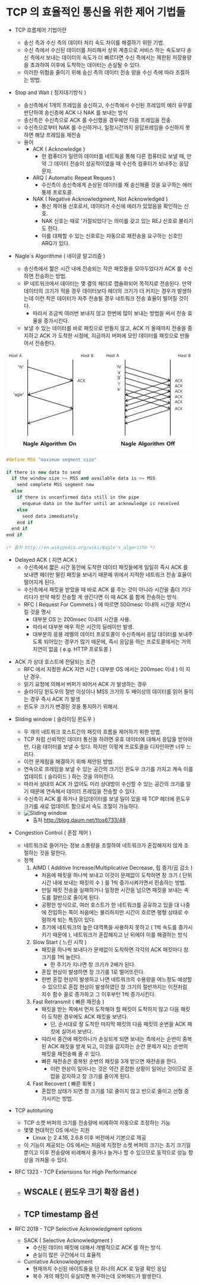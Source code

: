 # TCP 의 효율적인 통신을 위한 제어 기법들
* TCP 흐름제어 기법이란
    - 송신 측과 수신 측의 데이터 처리 속도 차이를 해결하기 위한 기법.
    - 수신 측에서 수신된 데이터를 처리해서 상위 계층으로 서비스 하는 속도보다 
    송신 측에서 보내는 데이터의 속도가 더 빠르다면 수신 측에서는 제한된 저장용량을 초과하여 
    이후에 도착하는 데이터는 손실될 수 있다.
    - 이러한 위험을 줄이기 위해 송신 측의 데이터 전송 량을 수신 측에 따라 조절하는 방법.

* Stop and Wait ( 정지대기방식 )
	- 송신측에서 1개의 프레임을 송신하고, 수신측에서 수신된 프레임의 에러 유무를 판단하여 송신층에 ACK 나  NAK 를 보내는 방식
    - 송신측은 수신측으로 ACK 를 수신했을 경우에만 다음 프레임을 전송.
    - 수신측으로부터 NAK 를 수신하거나, 일정시간까지 응답프레임을 수신하지 못하면 해당 프레임을 재전송
    * 용어
    	- ACK ( Acknowledge )
       		- 한 컴퓨터가 일련의 데이터를 네트웍을 통해 다른 컴퓨터로 보낼 때, 
			만약 그 데이터 전송이 성공적이였을 때 수신측 컴퓨터가 보내주는 응답 문자.
       	- ARQ ( Automatic Repeat Reques )
       		- 수신측이 송신측에게 손상된 데이터를 재 송신해줄 것을 요구하는 에러 통제 프로토콜.
       	- NAK ( Negative Acknowledgment, Not Acknowledged )
       		- 통신 제어용 신호로서, 데이터가 수신에 에러가 있었음을 확인하는 신호. 
       		- NAK 신호는 때로 '거절되었다'는 의미를 갖고 있는 REJ 신호로 불리기도 한다. 
       		- 이를 대체할 수 있는 신호로는 자동으로 재전송을 요구하는 신호인 ARQ가 있다.

* Nagle`s Algorithme ( 네이글 알고리즘 )
	* 송신측에서 짧은 시간 내에 전송되는 작은 패킷들을 모아두었다가 ACK 를 수신하면 전송하는 방법.
	- IP 네트워크에서 데이터는 몇 곂의 헤더로 캡슐화되어 목적지로 전송된다. 
	만약 데이터의 크기가 적을 경우 데이터보다 헤더의 크기가 더 커지는 경우가 발생하는데 
	이런 작은 데이터가 자주 전송될 경우 네트워크 전송 효율이 떨어질 것이다.
		- 따라서 조금씩 여러번 보내지 않고 한번에 많이 보내는 방법을 써서 전송 효율을 증가시킨다.
	- 보낼 수 있는 데이터를 바로 패킷으로 만들지 않고, ACK 가 올때까지 전송을 중지하고
	ACK 가 도착한 시점에, 지금까지 버퍼에 모인 데이터를 패킷으로 만들어서 전송한다.

![Nagle]( https://github.com/martinkang/MyText/blob/master/LinuxNetworkProgramming/img/nagle.png )


``` c++
#define MSS "maximum segment size"

if there is new data to send
  if the window size >= MSS and available data is >= MSS
    send complete MSS segment now
  else
    if there is unconfirmed data still in the pipe
      enqueue data in the buffer until an acknowledge is received
    else
      send data immediately
    end if
  end if
end if

/* 출처 http://en.wikipedia.org/wiki/Nagle's_algorithm */
```

* Delayed ACK ( 지연 ACK )
	- 수신측에서 짧은 시간 동안에 도착한 데이터 패킷들에게 일일히 즉시 ACK 를 보내면 
	헤더만 딸린 패킷을 보내기 때문에 위에서 지적한 네트워크 전송 효율이 떨어지게 된다.
	- 수신측에서 패킷을 받았을 때 바로 ACK 를 주는 것이 아니라 시간을 좀더 기다리다가
	만약 패킷 전송할 게 생긴다면 이 때 ACK 를 함께 전송하는 방식.
	- RFC ( Request For Commets ) 에 따르면 500mesc 이내의 시간을 지연시킬 것을 명시
		- 대부분 OS 는 200msec 이내의 시간을 사용.
		- 따라서 대부분 매우 작은 시간의 딜레이만 발생.
		- 대부분의 응용 레벨의 데이터 프로토콜이 수신측에서 응답 데이터를 보내주도록 되어있는 경우가 많기 때문에,
		즉시 응답을 하는 프로토콜에서는 거의 지연이 없음 ( e.g. HTTP 프로토콜 )

- ACK 가 상대 호스트에 전달되는 조건
	- RFC 에서 지정한 ACK 지연 시간 ( 대부분 OS 에서는 200msec 이내 ) 이 지난 경우.
	- 읽기 요청에 의해서 버퍼가 비어서 ACK 가 발생하는 경우
	- 슬라이딩 윈도우의 절반 이상이나 MSS 크기의 두 배이상의 데이터를 읽어 들이는 경우 즉시 ACK 가 발생
	- 윈도우 크기가 변경된 것을 통지하기 위해서.

* Sliding window ( 슬라이딩 윈도우 )
    - 두 개의 네트워크 호스트간의 패킷의 흐름을 제어하기 위한 방법.
	- TCP 처럼 신뢰적인 데이터 통신을 하려면 유효 데이터에 대해서 응답을 받아야만, 다음 데이터를 보낼 수 있다.
		하지만 이렇게 프로토콜을 디자인하면 너무 느리다.
	- 이런 문제점을 해결하기 위해 제안된 방법.
    - 연속으로 프레임을 보낼 수 있는 공간의 크기인 윈도우 크기를 가지고 
	계속 이를 업데이트 ( 슬라이드 ) 하는 것을 의미한다.
	- 따라서 상대의 ACK 가 없어도 미리 상대방이 수신할 수 있는 공간의 크기를 알기 때문에
	연속해서 데이터 프레임을 전송할 수 있다.
	- 수신측이 ACK 를 하거나 응답데이터를 보낼 일이 있을 때 TCP 헤더에 윈도우 크기를 새로 업데이트 함으로서
		속도 조절이 가능하다.
	- ![Sliding window]( http://cfile214.uf.daum.net/image/162B454650EB87FA1285A9 )  
		- 출처 http://blog.daum.net/tlos6733/48

* Congestion Control ( 혼잡 제어 )
	- 네트워크로 들어가는 정보 소통량을 조절하여 네트워크가 혼잡해지지 않게 조절하는 것을 말한다.
	* 정책
		1. AIMD ( Additive Increase/Multiplicative Decrease, 힙 증가/곱 감소 )
			- 처음에 패킷을 하나씩 보내고 이것이 문제없이 도착하면 창 크기 ( 단위 시간 내에 보내는 패킷의 수 )
			를 1씩 증가시켜가면서 전송하는 방법.
			- 만일 패킷 전송을 실패하거나 일정한 시간을 넘으면 패킷을 보내는 속도를 절반으로 줄이게 된다.
			- 공평한 방식으로, 여러 호스트가 한 네트워크를 공유하고 있을 대 나중에 진입하는 쪽이
			처음에는 불리하지만 시간이 흐르면 평형 상태로 수렴하게 되는 특징이 있다.
			- 초기에 네트워크의 높은 대역폭을 사용하지 못하고 ( 1씩 속도를 증가시키기 때문에 ), 
			네트워크가 혼잡해지고 난 뒤에야 이를 해결하는 방식
		2. Slow Start ( 느린 시작 )
			- 패킷을 하나씩 보내다가 문제없이 도착하면 각각의 ACK 패킷마다 창 크기를 1씩 늘린다.
				- 한 주기가 지나면 창 크기가 2배가 된다.
			- 혼잡 현상이 발생하면 창 크기를 1로 떨어뜨린다.
			- 한번 혼잡 현상이 발생하고 나면 네트워크의 수용량을 어느정도 예상할 수 있으므로 
			혼잡 현상이 발생하였던 창 크기의 절반까지는 이전처럼 지수 함수 꼴로 증가하고
			그 이후부턴 1씩 증가시킨다.
		3. Fast Retransmit ( 빠른 재전송 )
			- 패킷을 받는 쪽에서 먼저 도착해야 할 패킷이 도착하지 않고 
			다음 패킷이 도착한 경우에도 ACK 패킷을 보낸다. 
				- 단, 순서대로 잘 도착한 마지막 패킷의 다음 패킷의 순번을 ACK 패킷에 실어서 보낸다. 
			- 따라서 중간에 패킷하나가 손실되게 되면 보내는 측에서는 순번이 중복된 ACK 패킷을 받게 되고, 
			이것을 감지하는 순간 문제가 되는 순번의 패킷을 재전송해 줄 수 있다. 
			- 빠른 재전송은 중복된 순번의 패킷을 3개 받으면 재전송을 한다. 
				- 이런 현상이 일어나는 것은 약간 혼잡한 상황이 일어난 것이므로 
				혼잡을 감지하고 창 크기를 줄이게 된다.
		4. Fast Recovert ( 빠른 회복 )
			- 혼잡한 상태가 되면 창 크기를 1로 줄이지 않고 반으로 줄이고 선형 증가시키는 방법.
		
* TCP autotuning
	- TCP 소켓 버퍼의 크기를 전송량에 비례하여 자동으로 조정하는 기능
	- 몇몇 현대적인 OS 에서는 지원
		- Linux 는 2.4.16, 2.6.8 이후 버전에서 기본으로 제공
	- 이 기능이 제공되는 OS 에서는 처음에 지정한 소켓 버퍼의 크기는 초기 크기일 뿐이고
	이후 전송량에 비례해서 줄거나 늘거나 할 수 있으므로 동적으로 성능 향상을 가져올 수 있다.

* RFC 1323 - TCP Extensions for High Performance
	- WSCALE ( 윈도우 크기 확장 옵션 )
		- 
	- TCP timestamp 옵션
		-

* RFC 2018 - TCP Selective Acknowledgment options
	* SACK ( Selective Acknowledgment )
		- 수신된 데이터 패킷에 대해서 개별적으로 ACK 를 하는 방식.
		- 손실이 많은 구간에서 더 효율적
	* Cumlative Acknowledgment
		- 현재까지 수신된 바이트들을 단 하나의 ACK 로 일괄 확인 응답
		- 복수 개의 패킷이 유실되면 복구하는데 오버헤드가 발생한다.


